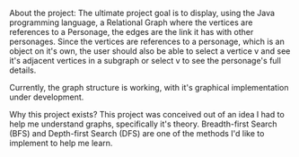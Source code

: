 About the project:
The ultimate project goal is to display, using the Java programming language, a Relational Graph
where the vertices are references to a Personage, the edges are the link it has with other
personages. Since the vertices are references to a personage, which is an object on it's own, 
the user should also be able to select a vertice v and see it's adjacent vertices in a subgraph 
or select v to see the personage's full details.

Currently, the graph structure is working, with it's graphical implementation under development.


Why this project exists?
This project was conceived out of an idea I had to help me understand graphs, specifically it's 
theory. Breadth-first Search (BFS) and Depth-first Search (DFS) are one of the methods I'd like 
to implement to help me learn.